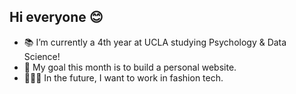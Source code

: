 ## Hi everyone 😊

- 📚 I’m currently a 4th year at UCLA studying Psychology & Data Science!
- 🔗 My goal this month is to build a personal website. 
- 👩🏻‍💻 In the future, I want to work in fashion tech. 

<!--
**samanthafongg/samanthafongg** is a ✨ _special_ ✨ repository because its `README.md` (this file) appears on your GitHub profile.


-->
